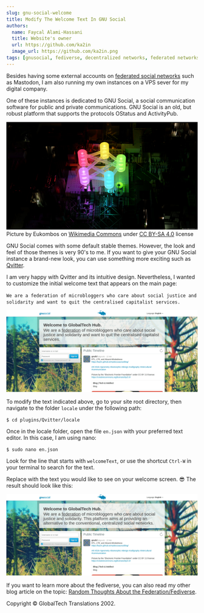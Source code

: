 ```yaml
---
slug: gnu-social-welcome
title: Modify The Welcome Text In GNU Social 
authors:
  name: Faycal Alami-Hassani
  title: Website's owner
  url: https://github.com/ka2in
  image_url: https://github.com/ka2in.png
tags: [gnusocial, fediverse, decentralized networks, federated networks, free libre communities]
---
```


Besides having some external accounts on [federated social networks](https://fediverse.party/en/fediverse/) such as Mastodon, I am also running my own instances on a VPS sever for my digital company. 

One of these instances is dedicated to GNU Social, a social communication software for public and private communications. GNU Social is an old, but robust platform that supports the protocols OStatus and ActivityPub. 

![Fediverse - Federated Social Networks](./fediverse-high-tech.jpg)<br />
Picture by Eukombos on [Wikimedia Commons](https://commons.wikimedia.org/wiki/File:Fediverse-high_tech(denoised)(signed).jpg) under [CC BY-SA 4.0](https://creativecommons.org/licenses/by-sa/4.0/deed.en) license

GNU Social comes with some default stable themes. However, the look and feel of those themes is very 90's to me. If you want to give your GNU Social instance a brand-new look, you can use something more exciting such as [Qvitter](https://github.com/hannesmannerheim/qvitter).

I am very happy with Qvitter and its intuitive design. Nevertheless, I wanted to customize the initial welcome text that appears on the main page:

`We are a federation of microbloggers who care about social justice and solidarity and want to quit the centralised capitalist services.`

![Initial Welcome Text on GNU Social's Main Page](./original-message.png)

To modify the text indicated above, go to your site root directory, then navigate to the folder `locale` under the following path:

```console
$ cd plugins/Qvitter/locale 
```
Once in the locale folder, open the file `en.json` with your preferred text editor. In this case, I am using nano:

```console
$ sudo nano en.json 
``` 

Look for the line that starts with `welcomeText`, or use the shortcut `Ctrl-W` in your terminal to search for the text.

Replace with the text you would like to see on your welcome screen. 😎 The result should look like this:

![New Welcome Text on GNU Social's Main Page](./new-message.png)

If you want to learn more about the fediverse, you can also read my other blog article on the topic: [Random Thoughts About the Federation/Fediverse](https://globaltech-translations.com/profil/blog/random-thoughts-about-the-federation-fediverse).


Copyright © GlobalTech Translations 2002.
